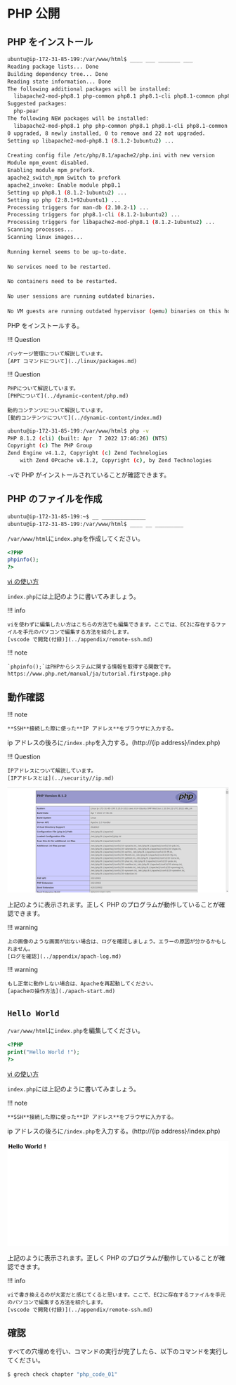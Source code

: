 # PHP 公開

## PHP をインストール

```sh
ubuntu@ip-172-31-85-199:/var/www/html$ ____ ___ _______ ___
Reading package lists... Done
Building dependency tree... Done
Reading state information... Done
The following additional packages will be installed:
  libapache2-mod-php8.1 php-common php8.1 php8.1-cli php8.1-common php8.1-opcache php8.1-readline
Suggested packages:
  php-pear
The following NEW packages will be installed:
  libapache2-mod-php8.1 php php-common php8.1 php8.1-cli php8.1-common php8.1-opcache php8.1-readline
0 upgraded, 8 newly installed, 0 to remove and 22 not upgraded.
Setting up libapache2-mod-php8.1 (8.1.2-1ubuntu2) ...

Creating config file /etc/php/8.1/apache2/php.ini with new version
Module mpm_event disabled.
Enabling module mpm_prefork.
apache2_switch_mpm Switch to prefork
apache2_invoke: Enable module php8.1
Setting up php8.1 (8.1.2-1ubuntu2) ...
Setting up php (2:8.1+92ubuntu1) ...
Processing triggers for man-db (2.10.2-1) ...
Processing triggers for php8.1-cli (8.1.2-1ubuntu2) ...
Processing triggers for libapache2-mod-php8.1 (8.1.2-1ubuntu2) ...
Scanning processes...
Scanning linux images...

Running kernel seems to be up-to-date.

No services need to be restarted.

No containers need to be restarted.

No user sessions are running outdated binaries.

No VM guests are running outdated hypervisor (qemu) binaries on this host.
```

PHP をインストールする。

!!! Question

    パッケージ管理について解説しています。
    [APT コマンドについて](../linux/packages.md)

!!! Question

    PHPについて解説しています。
    [PHPについて](../dynamic-content/php.md)

    動的コンテンツについて解説しています。
    [動的コンテンツについて](../dynamic-content/index.md)

```sh
ubuntu@ip-172-31-85-199:/var/www/html$ php -v
PHP 8.1.2 (cli) (built: Apr  7 2022 17:46:26) (NTS)
Copyright (c) The PHP Group
Zend Engine v4.1.2, Copyright (c) Zend Technologies
    with Zend OPcache v8.1.2, Copyright (c), by Zend Technologies
```

`-v`で PHP がインストールされていることが確認できます。

## PHP のファイルを作成

```sh
ubuntu@ip-172-31-85-199:~$ __ ______________
ubuntu@ip-172-31-85-199:/var/www/html$ ____ __ _________
```

`/var/www/html`に`index.php`を作成してください。

```php title="index.php"
<?PHP
phpinfo();
?>
```

[vi の使い方](../ec2-tutorial/public-html.md)

`index.php`には上記のように書いてみましょう。

!!! info

    viを使わずに編集したい方はこちらの方法でも編集できます。ここでは、EC2に存在するファイルを手元のパソコンで編集する方法を紹介します。
    [vscode で開発(付録)](../appendix/remote-ssh.md)

!!! note

    `phpinfo();`はPHPからシステムに関する情報を取得する関数です。
    https://www.php.net/manual/ja/tutorial.firstpage.php

## 動作確認

!!! note

    **SSH**接続した際に使った**IP アドレス**をブラウザに入力する。

ip アドレスの後ろに`/index.php`を入力する。(http://{ip address}/index.php)

!!! Question

    IPアドレスについて解説しています。
    [IPアドレスとは](../security//ip.md)

![](../../assets/images/php_info.png)

上記のように表示されます。正しく PHP のプログラムが動作していることが確認できます。

!!! warning

    上の画像のような画面が出ない場合は、ログを確認しましょう。エラーの原因が分かるかもしれません。
    [ログを確認](../appendix/apach-log.md)

!!! warning

    もし正常に動作しない場合は、Apacheを再起動してください。
    [apacheの操作方法](./apach-start.md)

## `Hello World`

`/var/www/html`に`index.php`を編集してください。

```php title="index.php"
<?PHP
print("Hello World !");
?>
```

[vi の使い方](../ec2-tutorial/public-html.md)

`index.php`には上記のように書いてみましょう。

!!! note

    **SSH**接続した際に使った**IP アドレス**をブラウザに入力する。

ip アドレスの後ろに`/index.php`を入力する。(http://{ip address}/index.php)

![](../../assets/images/html_hello.png)

上記のように表示されます。正しく PHP のプログラムが動作していることが確認できます。

!!! info

    viで書き換えるのが大変だと感じてくると思います。ここで、EC2に存在するファイルを手元のパソコンで編集する方法を紹介します。
    [vscode で開発(付録)](../appendix/remote-ssh.md)

## 確認

すべての穴埋めを行い、コマンドの実行が完了したら、以下のコマンドを実行してください。

```sh
$ grech check chapter "php_code_01"
```

